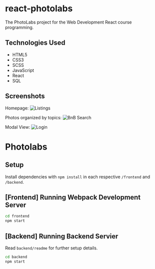 # react-photolabs

The PhotoLabs project for the Web Development React course programming.

## Technologies Used

- HTML5
- CSS3
- SCSS
- JavaScript
- React
- SQL

## Screenshots

Homepage:
![Listings]()

Photos organized by topics:
![BnB Search]()

Modal View:
![Login]()

# Photolabs

## Setup

Install dependencies with `npm install` in each respective `/frontend` and `/backend`.

## [Frontend] Running Webpack Development Server

```sh
cd frontend
npm start
```

## [Backend] Running Backend Servier

Read `backend/readme` for further setup details.

```sh
cd backend
npm start
```
